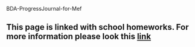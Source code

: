 BDA-ProgressJournal-for-Mef
## This page is linked with school homeworks. For more information please look this [link](https://pjournal.github.io/mef05-emrecansi/)

